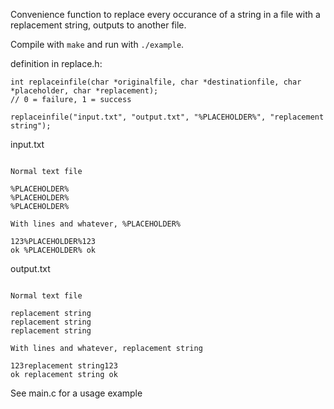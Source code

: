 Convenience function to replace every occurance of a string in a file with a replacement string, outputs to another file.

Compile with ````make```` and run with ````./example````.


definition in replace.h:

````
int replaceinfile(char *originalfile, char *destinationfile, char *placeholder, char *replacement);
// 0 = failure, 1 = success
````

````replaceinfile("input.txt", "output.txt", "%PLACEHOLDER%", "replacement string");````

input.txt

````

Normal text file

%PLACEHOLDER%
%PLACEHOLDER%
%PLACEHOLDER%

With lines and whatever, %PLACEHOLDER%

123%PLACEHOLDER%123	
ok %PLACEHOLDER% ok
````

output.txt

````

Normal text file

replacement string
replacement string
replacement string

With lines and whatever, replacement string

123replacement string123	
ok replacement string ok
````

See main.c for a usage example
